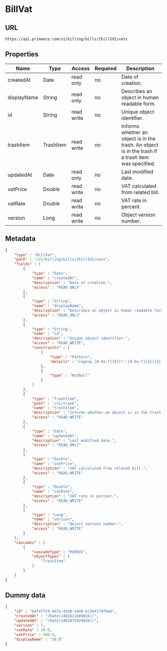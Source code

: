 BillVat
==

## URL

	https://api.primaerp.com/v1/billing/bills/{billId}/vats

## Properties

| Name        | Type      | Access     | Required | Description                                                                                         |
|-------------|-----------|------------|----------|-----------------------------------------------------------------------------------------------------|
| createdAt   | Date      | read only  | no       | Date of creation.                                                                                   |
| displayName | String    | read only  | no       | Describes an object in human readable form.                                                         |
| id          | String    | read write | no       | Unique object identifier.                                                                           |
| trashItem   | TrashItem | read write | no       | Informs whether an object is in the trash. An object is in the trash if a trash item was specified. |
| updatedAt   | Date      | read only  | no       | Last modified date.                                                                                 |
| vatPrice    | Double    | read write | no       | VAT calculated from related bill.                                                                   |
| vatRate     | Double    | read write | no       | VAT rate in percent.                                                                                |
| version     | Long      | read write | no       | Object version number.                                                                              |

## Metadata

```JSON
{
	"type" : "BillVat",
	"path" : "/v1/billing/bills/{billId}/vats",
	"fields" : [
		{
			"type" : "Date",
			"name" : "createdAt",
			"description" : "Date of creation.",
			"access" : "READ_ONLY"
		},
		{
			"type" : "String",
			"name" : "displayName",
			"description" : "Describes an object in human readable form.",
			"access" : "READ_ONLY"
		},
		{
			"type" : "String",
			"name" : "id",
			"description" : "Unique object identifier.",
			"access" : "READ_WRITE",
			"constraints" : [
				{
					"type" : "Pattern",
					"details" : "regexp [0-9a-f]{8}(?:-[0-9a-f]{4}){3}-[0-9a-f]{12}"
				},
				{
					"type" : "NotNull"
				}
			]
		},
		{
			"type" : "TrashItem",
			"path" : "/v1/trash",
			"name" : "trashItem",
			"description" : "Informs whether an object is in the trash. An object is in the trash if a trash item was specified.",
			"access" : "READ_WRITE"
		},
		{
			"type" : "Date",
			"name" : "updatedAt",
			"description" : "Last modified date.",
			"access" : "READ_ONLY"
		},
		{
			"type" : "Double",
			"name" : "vatPrice",
			"description" : "VAT calculated from related bill.",
			"access" : "READ_WRITE"
		},
		{
			"type" : "Double",
			"name" : "vatRate",
			"description" : "VAT rate in percent.",
			"access" : "READ_WRITE"
		},
		{
			"type" : "Long",
			"name" : "version",
			"description" : "Object version number.",
			"access" : "READ_WRITE"
		}
	],
	"cascades" : [
		{
			"cascadeType" : "REMOVE",
			"objectTypes" : [
				"TrashItem"
			]
		}
	]
}
```

## Dummy data

```JSON
{
	"id" : "bdfeffc9-8d7a-43d0-a948-613b4170f0e6",
	"createdAt" : "/Date(1481621689816)/",
	"updatedAt" : "/Date(1481675929816)/",
	"version" : 7,
	"vatRate" : 20.0,
	"vatPrice" : 500.0,
	"displayName" : "20.0"
}
```
